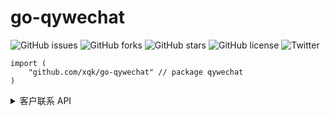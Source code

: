 # go-qywechat

![GitHub issues](https://img.shields.io/github/issues/xqk/go-qywechat)
![GitHub forks](https://img.shields.io/github/forks/xqk/go-qywechat)
![GitHub stars](https://img.shields.io/github/stars/xqk/go-qywechat)
![GitHub license](https://img.shields.io/github/license/xqk/go-qywechat)
![Twitter](https://img.shields.io/twitter/url?url=https%3A%2F%2Fgithub.com%2Fxqk%2Fgo-qywechat)

```
import (
    "github.com/xqk/go-qywechat" // package qywechat
)
```
<details>
<summary>客户联系 API</summary>

* [ ] 成员对外信息
* [ ] 企业服务人员管理
  - [ ] 获取配置了客户联系功能的成员列表
  - [ ] 客户联系「联系我」管理
* [x] 客户管理
  - [x] 获取客户列表
  - [x] 获取客户详情
  - [x] 批量获取客户详情
  - [ ] 修改客户备注信息
  - [ ] 客户联系规则组管理
* [ ] 在职继承
  - [ ] 分配在职成员的客户
  - [ ] 查询客户接替状态
  - [ ] 分配在职成员的客户群
* [ ] 离职继承
  - [ ] 获取待分配的离职成员列表
  - [ ] 分配离职成员的客户
  - [ ] 查询客户接替状态
  - [ ] 分配离职成员的客户群
* [ ] 客户标签管理
  - [ ] 管理企业标签
  - [ ] 编辑客户企业标签
* [ ] 客户分配
  - [ ] 获取离职成员列表
  - [ ] 分配在职或离职成员的客户
  - [ ] 查询客户接替结果
  - [ ] 分配离职成员的客户群
* [x] 变更回调通知
  - [x] 添加企业客户事件
  - [x] 编辑企业客户事件
  - [x] 外部联系人免验证添加成员事件
  - [x] 删除企业客户事件
  - [x] 删除跟进成员事件
  - [x] 客户接替失败事件
  - [x] 客户群变更事件

</details>